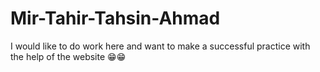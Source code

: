 # Mir-Tahir-Tahsin-Ahmad
I would like to do work here and want to make a successful practice with the help of the website 😁😁
